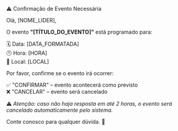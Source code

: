 ⚠️ Confirmação de Evento Necessária

Olá, [NOME_LIDER],

O evento **"[TÍTULO_DO_EVENTO]"** está programado para:

🗓️ Data: [DATA_FORMATADA]  
🕒 Hora: [HORA]  
📍 Local: [LOCAL]

Por favor, confirme se o evento irá ocorrer:

✅ "CONFIRMAR" – evento acontecerá como previsto  
❌ "CANCELAR" – evento será cancelado

⚠️ *Atenção: caso não haja resposta em até 2 horas, o evento será cancelado automaticamente pelo sistema.*

Conte conosco para qualquer dúvida. 🙏
